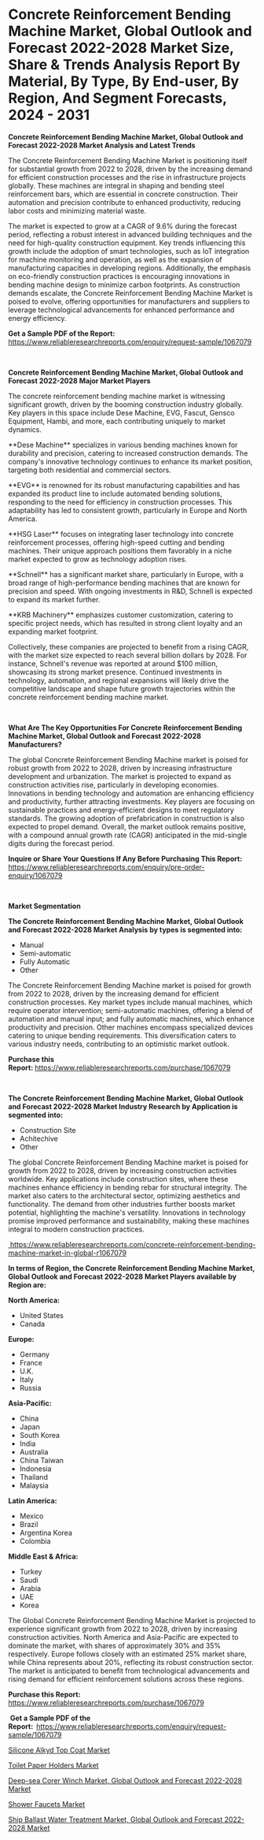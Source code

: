 <p><h1>Concrete Reinforcement Bending Machine Market, Global Outlook and Forecast 2022-2028 Market Size, Share & Trends Analysis Report By Material, By Type, By End-user, By Region, And Segment Forecasts, 2024 - 2031</h1></p><p><strong>Concrete Reinforcement Bending Machine Market, Global Outlook and Forecast 2022-2028 Market Analysis and Latest Trends</strong></p>
<p><p>The Concrete Reinforcement Bending Machine Market is positioning itself for substantial growth from 2022 to 2028, driven by the increasing demand for efficient construction processes and the rise in infrastructure projects globally. These machines are integral in shaping and bending steel reinforcement bars, which are essential in concrete construction. Their automation and precision contribute to enhanced productivity, reducing labor costs and minimizing material waste.</p><p>The market is expected to grow at a CAGR of 9.6% during the forecast period, reflecting a robust interest in advanced building techniques and the need for high-quality construction equipment. Key trends influencing this growth include the adoption of smart technologies, such as IoT integration for machine monitoring and operation, as well as the expansion of manufacturing capacities in developing regions. Additionally, the emphasis on eco-friendly construction practices is encouraging innovations in bending machine design to minimize carbon footprints. As construction demands escalate, the Concrete Reinforcement Bending Machine Market is poised to evolve, offering opportunities for manufacturers and suppliers to leverage technological advancements for enhanced performance and energy efficiency.</p></p>
<p><strong>Get a Sample PDF of the Report:&nbsp;</strong> <a href="https://www.reliableresearchreports.com/enquiry/request-sample/1067079?utm_campaign=8&utm_medium=2&utm_source=Github&utm_content=ia&utm_term=04122024&utm_id=concrete-reinforcement-bending-machine-market-global-outlook-and-forecast-2022-2028">https://www.reliableresearchreports.com/enquiry/request-sample/1067079</a></p>
<p>&nbsp;</p>
<p><strong>Concrete Reinforcement Bending Machine Market, Global Outlook and Forecast 2022-2028 Major Market Players</strong></p>
<p><p>The concrete reinforcement bending machine market is witnessing significant growth, driven by the booming construction industry globally. Key players in this space include Dese Machine, EVG, Fascut, Gensco Equipment, Hambi, and more, each contributing uniquely to market dynamics.</p><p>**Dese Machine** specializes in various bending machines known for durability and precision, catering to increased construction demands. The company's innovative technology continues to enhance its market position, targeting both residential and commercial sectors.</p><p>**EVG** is renowned for its robust manufacturing capabilities and has expanded its product line to include automated bending solutions, responding to the need for efficiency in construction processes. This adaptability has led to consistent growth, particularly in Europe and North America.</p><p>**HSG Laser** focuses on integrating laser technology into concrete reinforcement processes, offering high-speed cutting and bending machines. Their unique approach positions them favorably in a niche market expected to grow as technology adoption rises.</p><p>**Schnell** has a significant market share, particularly in Europe, with a broad range of high-performance bending machines that are known for precision and speed. With ongoing investments in R&D, Schnell is expected to expand its market further.</p><p>**KRB Machinery** emphasizes customer customization, catering to specific project needs, which has resulted in strong client loyalty and an expanding market footprint.</p><p>Collectively, these companies are projected to benefit from a rising CAGR, with the market size expected to reach several billion dollars by 2028. For instance, Schnell's revenue was reported at around $100 million, showcasing its strong market presence. Continued investments in technology, automation, and regional expansions will likely drive the competitive landscape and shape future growth trajectories within the concrete reinforcement bending machine market.</p></p>
<p>&nbsp;</p>
<p><strong>What Are The Key Opportunities For Concrete Reinforcement Bending Machine Market, Global Outlook and Forecast 2022-2028 Manufacturers?</strong></p>
<p><p>The global Concrete Reinforcement Bending Machine market is poised for robust growth from 2022 to 2028, driven by increasing infrastructure development and urbanization. The market is projected to expand as construction activities rise, particularly in developing economies. Innovations in bending technology and automation are enhancing efficiency and productivity, further attracting investments. Key players are focusing on sustainable practices and energy-efficient designs to meet regulatory standards. The growing adoption of prefabrication in construction is also expected to propel demand. Overall, the market outlook remains positive, with a compound annual growth rate (CAGR) anticipated in the mid-single digits during the forecast period.</p></p>
<p><strong>Inquire or Share Your Questions If Any Before Purchasing This Report:</strong> <a href="https://www.reliableresearchreports.com/enquiry/pre-order-enquiry/1067079?utm_campaign=8&utm_medium=2&utm_source=Github&utm_content=ia&utm_term=04122024&utm_id=concrete-reinforcement-bending-machine-market-global-outlook-and-forecast-2022-2028">https://www.reliableresearchreports.com/enquiry/pre-order-enquiry/1067079</a></p>
<p>&nbsp;</p>
<p><strong>Market Segmentation</strong></p>
<p><strong>The Concrete Reinforcement Bending Machine Market, Global Outlook and Forecast 2022-2028 Market Analysis by types is segmented into:</strong></p>
<p><ul><li>Manual</li><li>Semi-automatic</li><li>Fully Automatic</li><li>Other</li></ul></p>
<p><p>The Concrete Reinforcement Bending Machine market is poised for growth from 2022 to 2028, driven by the increasing demand for efficient construction processes. Key market types include manual machines, which require operator intervention; semi-automatic machines, offering a blend of automation and manual input; and fully automatic machines, which enhance productivity and precision. Other machines encompass specialized devices catering to unique bending requirements. This diversification caters to various industry needs, contributing to an optimistic market outlook.</p></p>
<p><strong>Purchase this Report:&nbsp;</strong><a href="https://www.reliableresearchreports.com/purchase/1067079?utm_campaign=8&utm_medium=2&utm_source=Github&utm_content=ia&utm_term=04122024&utm_id=concrete-reinforcement-bending-machine-market-global-outlook-and-forecast-2022-2028">https://www.reliableresearchreports.com/purchase/1067079</a></p>
<p>&nbsp;</p>
<p><strong>The Concrete Reinforcement Bending Machine Market, Global Outlook and Forecast 2022-2028 Market Industry Research by Application is segmented into:</strong></p>
<p><ul><li>Construction Site</li><li>Achitechive</li><li>Other</li></ul></p>
<p><p>The global Concrete Reinforcement Bending Machine market is poised for growth from 2022 to 2028, driven by increasing construction activities worldwide. Key applications include construction sites, where these machines enhance efficiency in bending rebar for structural integrity. The market also caters to the architectural sector, optimizing aesthetics and functionality. The demand from other industries further boosts market potential, highlighting the machine's versatility. Innovations in technology promise improved performance and sustainability, making these machines integral to modern construction practices.</p></p>
<p><a href="https://www.reliableresearchreports.com/concrete-reinforcement-bending-machine-market-in-global-r1067079?utm_campaign=8&utm_medium=2&utm_source=Github&utm_content=ia&utm_term=04122024&utm_id=concrete-reinforcement-bending-machine-market-global-outlook-and-forecast-2022-2028">&nbsp;https://www.reliableresearchreports.com/concrete-reinforcement-bending-machine-market-in-global-r1067079</a></p>
<p><strong>In terms of Region, the Concrete Reinforcement Bending Machine Market, Global Outlook and Forecast 2022-2028 Market Players available by Region are:</strong></p>
<p>
    <p> <strong> North America: </strong>
        <ul>
            <li>United States</li>
            <li>Canada</li>
        </ul>
        </p> 
    <p> <strong> Europe: </strong>
        <ul>
            <li>Germany</li>
            <li>France</li>
            <li>U.K.</li>
            <li>Italy</li>
            <li>Russia</li>
        </ul>
        </p> 
    <p> <strong> Asia-Pacific: </strong>
        <ul>
            <li>China</li>
            <li>Japan</li>
            <li>South Korea</li>
            <li>India</li>
            <li>Australia</li>
            <li>China Taiwan</li>
            <li>Indonesia</li>
            <li>Thailand</li>
            <li>Malaysia</li>
        </ul>
        </p> 
    <p> <strong> Latin America: </strong>
        <ul>
            <li>Mexico</li>
            <li>Brazil</li>
            <li>Argentina Korea</li>
            <li>Colombia</li>
        </ul>
        </p> 
    <p> <strong> Middle East & Africa: </strong>
        <ul>
            <li>Turkey</li>
            <li>Saudi</li>
            <li>Arabia</li>
            <li>UAE</li>
            <li>Korea</li>
        </ul>
    </p>
    </p>
<p><p>The Global Concrete Reinforcement Bending Machine Market is projected to experience significant growth from 2022 to 2028, driven by increasing construction activities. North America and Asia-Pacific are expected to dominate the market, with shares of approximately 30% and 35% respectively. Europe follows closely with an estimated 25% market share, while China represents about 20%, reflecting its robust construction sector. The market is anticipated to benefit from technological advancements and rising demand for efficient reinforcement solutions across these regions.</p></p>
<p><strong>Purchase this Report: </strong><a href="https://www.reliableresearchreports.com/purchase/1067079?utm_campaign=8&utm_medium=2&utm_source=Github&utm_content=ia&utm_term=04122024&utm_id=concrete-reinforcement-bending-machine-market-global-outlook-and-forecast-2022-2028">https://www.reliableresearchreports.com/purchase/1067079</a></p>
<p>&nbsp;<strong>Get a Sample PDF of the Report:&nbsp;&nbsp;</strong><a href="https://www.reliableresearchreports.com/enquiry/request-sample/1067079?utm_campaign=8&utm_medium=2&utm_source=Github&utm_content=ia&utm_term=04122024&utm_id=concrete-reinforcement-bending-machine-market-global-outlook-and-forecast-2022-2028">https://www.reliableresearchreports.com/enquiry/request-sample/1067079</a></p>
<p><strong></strong></p>
<p><p><a href="https://issuu.com/reportprime-2/docs/silicone-alkyd-top-coat-market-size-2030.pptx?utm_campaign=8&utm_medium=2&utm_source=Github&utm_content=ia&utm_term=04122024&utm_id=concrete-reinforcement-bending-machine-market-global-outlook-and-forecast-2022-2028">Silicone Alkyd Top Coat Market</a></p><p><a href="https://www.linkedin.com/pulse/toilet-paper-holders-market-essentials-key-players-demand-wm0pe?utm_campaign=8&utm_medium=2&utm_source=Github&utm_content=ia&utm_term=04122024&utm_id=concrete-reinforcement-bending-machine-market-global-outlook-and-forecast-2022-2028">Toilet Paper Holders Market</a></p><p><a href="https://github.com/AfsanaMia652/Market-Research-Report-List-1/blob/main/deep-sea-corer-winch-market-global-outlook-and-forecast-2022-2028-market.md?utm_campaign=8&utm_medium=2&utm_source=Github&utm_content=ia&utm_term=04122024&utm_id=concrete-reinforcement-bending-machine-market-global-outlook-and-forecast-2022-2028">Deep-sea Corer Winch Market, Global Outlook and Forecast 2022-2028 Market</a></p><p><a href="https://www.linkedin.com/pulse/shower-faucets-market-size-growth-industry-analysis-segmentation-2a3ke?utm_campaign=8&utm_medium=2&utm_source=Github&utm_content=ia&utm_term=04122024&utm_id=concrete-reinforcement-bending-machine-market-global-outlook-and-forecast-2022-2028">Shower Faucets Market</a></p><p><a href="https://github.com/PeterParrish5/Market-Research-Report-List-7/blob/main/ship-ballast-water-treatment-market-global-outlook-and-forecast-2022-2028-market.md?utm_campaign=8&utm_medium=2&utm_source=Github&utm_content=ia&utm_term=04122024&utm_id=concrete-reinforcement-bending-machine-market-global-outlook-and-forecast-2022-2028">Ship Ballast Water Treatment Market, Global Outlook and Forecast 2022-2028 Market</a></p></p>